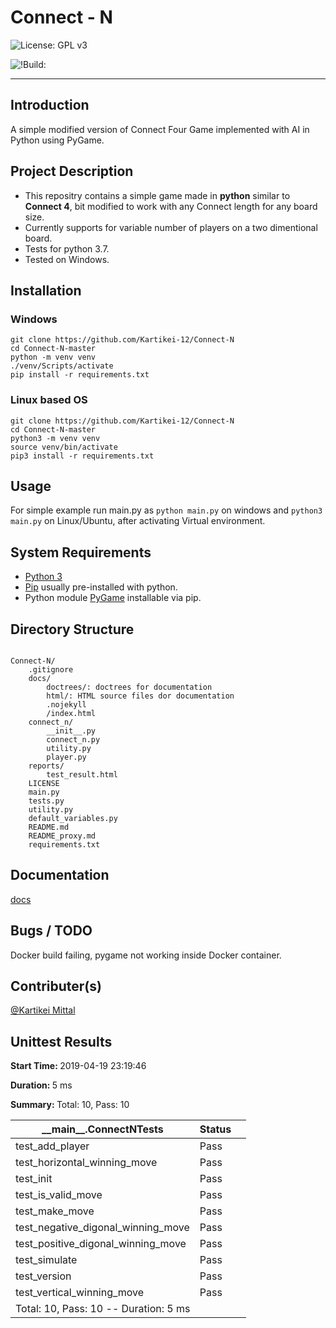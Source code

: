 # Connect - N

![License: GPL v3](https://img.shields.io/badge/License-GPLv3-blue.svg)

![!Build:](https://travis-ci.org/Kartikei-12/Connect-N.svg?branch=master)

<hr>

## Introduction

A simple modified version of Connect Four Game implemented with AI in Python using PyGame.

## Project Description

* This repositry contains a simple game made in **python** similar to **Connect 4**, bit modified to work with any Connect length for any board size.
* Currently supports for variable number of players on a two dimentional board.
* Tests for python 3.7.
* Tested on Windows.

## Installation

### Windows

    git clone https://github.com/Kartikei-12/Connect-N
    cd Connect-N-master
    python -m venv venv
    ./venv/Scripts/activate
    pip install -r requirements.txt

### Linux based OS

    git clone https://github.com/Kartikei-12/Connect-N
    cd Connect-N-master
    python3 -m venv venv
    source venv/bin/activate
    pip3 install -r requirements.txt

## Usage

For simple example run main.py as `python main.py` on windows and `python3 main.py` on Linux/Ubuntu, after activating Virtual environment. 

## System Requirements

* [Python 3](https://www.python.org/)
* [Pip](https://pypi.org/) usually pre-installed with python.
* Python module [PyGame](https://pypi.org/project/pygame/) installable via pip.

## Directory Structure

```

Connect-N/
    .gitignore
    docs/
        doctrees/: doctrees for documentation
        html/: HTML source files dor documentation
        .nojekyll
        /index.html
    connect_n/
        __init__.py
        connect_n.py
        utility.py
        player.py
    reports/
        test_result.html
    LICENSE
    main.py
    tests.py
    utility.py
    default_variables.py
    README.md
    README_proxy.md
    requirements.txt

```

## Documentation

[docs](https://kartikei-12.github.io/Connect-N/html/index.html)

## Bugs / TODO

Docker build failing, pygame not working inside Docker container.

## Contributer(s)

[@Kartikei Mittal](https://github.com/Kartikei-12)



<!DOCTYPE html>
<html>
<head>
    <title>Unittest Results</title>
    <meta charset="utf-8">
    <meta name="viewport" content="width=device-width, initial-scale=1.0">
    <link rel="stylesheet" href="https://maxcdn.bootstrapcdn.com/bootstrap/3.3.6/css/bootstrap.min.css" integrity="sha384-1q8mTJOASx8j1Au+a5WDVnPi2lkFfwwEAa8hDDdjZlpLegxhjVME1fgjWPGmkzs7" crossorigin="anonymous">
</head>
<body>
    <div class="container">
        <div class="row">
            <div class="col-xs-12">
                <h2 class="text-capitalize">Unittest Results</h2>
                <p class='attribute'><strong>Start Time: </strong>2019-04-19 23:19:46</p>
                <p class='attribute'><strong>Duration: </strong>5 ms</p>
                <p class='attribute'><strong>Summary: </strong>Total: 10, Pass: 10</p>
            </div>
        </div>
        <div class="row">
            <div class="col-xs-12 col-sm-10 col-md-10">
                <table class='table table-hover table-responsive'>
                    <thead>
                        <tr>
                            <th>__main__.ConnectNTests</th>
                            <th>Status</th>
                            <th></th>
                        </tr>
                    </thead>
                    <tbody>
                        <tr class='success'>
                            <td class="col-xs-10">test_add_player</td>
                            <td class="col-xs-1">
                                <span class="label label-success" style="display:block;width:40px;">Pass</span>
                            </td>
                            <td class="col-xs-1">
                            </td>
                        </tr>
                        <tr class='success'>
                            <td class="col-xs-10">test_horizontal_winning_move</td>
                            <td class="col-xs-1">
                                <span class="label label-success" style="display:block;width:40px;">Pass</span>
                            </td>
                            <td class="col-xs-1">
                            </td>
                        </tr>
                        <tr class='success'>
                            <td class="col-xs-10">test_init</td>
                            <td class="col-xs-1">
                                <span class="label label-success" style="display:block;width:40px;">Pass</span>
                            </td>
                            <td class="col-xs-1">
                            </td>
                        </tr>
                        <tr class='success'>
                            <td class="col-xs-10">test_is_valid_move</td>
                            <td class="col-xs-1">
                                <span class="label label-success" style="display:block;width:40px;">Pass</span>
                            </td>
                            <td class="col-xs-1">
                            </td>
                        </tr>
                        <tr class='success'>
                            <td class="col-xs-10">test_make_move</td>
                            <td class="col-xs-1">
                                <span class="label label-success" style="display:block;width:40px;">Pass</span>
                            </td>
                            <td class="col-xs-1">
                            </td>
                        </tr>
                        <tr class='success'>
                            <td class="col-xs-10">test_negative_digonal_winning_move</td>
                            <td class="col-xs-1">
                                <span class="label label-success" style="display:block;width:40px;">Pass</span>
                            </td>
                            <td class="col-xs-1">
                            </td>
                        </tr>
                        <tr class='success'>
                            <td class="col-xs-10">test_positive_digonal_winning_move</td>
                            <td class="col-xs-1">
                                <span class="label label-success" style="display:block;width:40px;">Pass</span>
                            </td>
                            <td class="col-xs-1">
                            </td>
                        </tr>
                        <tr class='success'>
                            <td class="col-xs-10">test_simulate</td>
                            <td class="col-xs-1">
                                <span class="label label-success" style="display:block;width:40px;">Pass</span>
                            </td>
                            <td class="col-xs-1">
                            </td>
                        </tr>
                        <tr class='success'>
                            <td class="col-xs-10">test_version</td>
                            <td class="col-xs-1">
                                <span class="label label-success" style="display:block;width:40px;">Pass</span>
                            </td>
                            <td class="col-xs-1">
                            </td>
                        </tr>
                        <tr class='success'>
                            <td class="col-xs-10">test_vertical_winning_move</td>
                            <td class="col-xs-1">
                                <span class="label label-success" style="display:block;width:40px;">Pass</span>
                            </td>
                            <td class="col-xs-1">
                            </td>
                        </tr>
                        <tr>
                            <td colspan="3">
                                Total: 10, Pass: 10 -- Duration: 5 ms
                            </td>
                        </tr>
                    </tbody>
                </table>
            </div>
        </div>
    </div></body></html>